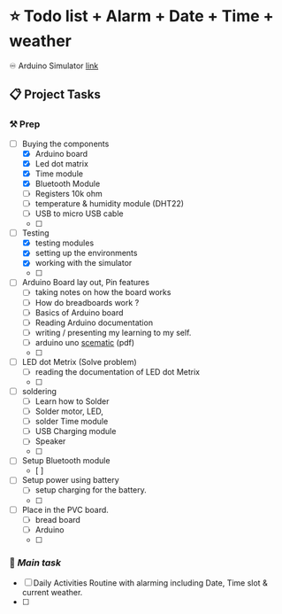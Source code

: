 # ⭐ Todo list + Alarm + Date + Time + weather

♾️ Arduino Simulator [link](https://wokwi.com/projects/new/arduino-uno)

## 📋 Project Tasks 
### ⚒️ Prep
- [ ] Buying the components
	- [x] Arduino board
	- [x] Led dot matrix
	- [x] Time module
	- [x] Bluetooth Module 
	- [ ] Registers 10k ohm
	- [ ] temperature & humidity module (DHT22)
	- [ ] USB to micro USB cable 
	- [ ] 
- [ ] Testing 
	- [x] testing modules
	- [x] setting up the environments
	- [x] working with the simulator
	- [ ] 
- [ ] Arduino Board lay out, Pin features
	- [ ] taking notes on how the board works
	- [ ] How do breadboards work ?
	- [ ] Basics of Arduino board
	- [ ] Reading Arduino documentation 
	- [ ] writing / presenting my learning to my self.
	- [ ] arduino uno [scematic](https://www.arduino.cc/en/uploads/Main/arduino-uno-schematic.pdf) (pdf)
	- [ ] 
- [ ] LED dot Metrix (Solve problem)
	- [ ] reading the documentation of LED dot Metrix
	- [ ] 
- [ ] soldering 
	- [ ] Learn how to Solder
	- [ ] Solder motor, LED, 
	- [ ] solder Time module
	- [ ] USB Charging module
	- [ ] Speaker
	- [ ] 
- [ ] Setup Bluetooth module
	- [ ] 
- [ ] Setup power using battery
	- [ ] setup charging for the battery.
	- [ ] 
- [ ] Place in the PVC board.
	- [ ] bread board
	- [ ] Arduino
	- [ ] 

### 🚩 *Main task*
- [ ] Daily Activities Routine with alarming including Date, Time slot & current weather.
- [ ] 
